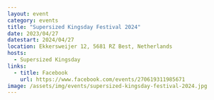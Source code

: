 ```yaml
---
layout: event
category: events
title: "Supersized Kingsday Festival 2024"
date: 2023/04/27
datestart: 2024/04/27
location: Ekkersweijer 12, 5681 RZ Best, Netherlands
hosts:
  - Supersized Kingsday
links:
  - title: Facebook
    url: https://www.facebook.com/events/270619311985671
image: /assets/img/events/supersized-kingsday-festival-2024.jpg
---
```

